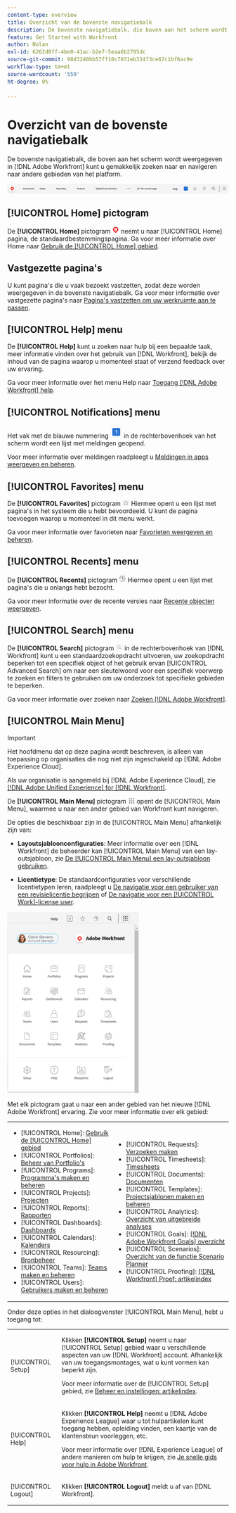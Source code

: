 ```yaml
---
content-type: overview
title: Overzicht van de bovenste navigatiebalk
description: De bovenste navigatiebalk, die boven aan het scherm wordt weergegeven in het nieuwe [!DNL Adobe Workfront] beleving—biedt u de mogelijkheid om gemakkelijk naar andere delen van het platform te zoeken en ernaar te navigeren.
feature: Get Started with Workfront
author: Nolan
exl-id: 6262d0ff-4be0-41ac-b2e7-5eaa6b2795dc
source-git-commit: 98d3240bb57ff10c7031eb324f3ce67c1bf6ac9e
workflow-type: tm+mt
source-wordcount: '559'
ht-degree: 0%

---
```


# Overzicht van de bovenste navigatiebalk

De bovenste navigatiebalk, die boven aan het scherm wordt weergegeven in [!DNL Adobe Workfront] kunt u gemakkelijk zoeken naar en navigeren naar andere gebieden van het platform.

![Bovenste navigatiebalk](assets/global-navigation-bar.png)

## [!UICONTROL Home] pictogram

De **[!UICONTROL Home]** pictogram ![](assets/home-icon.png) neemt u naar [!UICONTROL Home] pagina, de standaardbestemmingspagina. Ga voor meer informatie over Home naar [Gebruik de [!UICONTROL Home] gebied](../../workfront-basics/using-home/using-the-home-area/use-the-home-area.md).

## Vastgezette pagina&#39;s

U kunt pagina&#39;s die u vaak bezoekt vastzetten, zodat deze worden weergegeven in de bovenste navigatiebalk. Ga voor meer informatie over vastgezette pagina&#39;s naar [Pagina&#39;s vastzetten om uw werkruimte aan te passen](../../workfront-basics/the-new-workfront-experience/pin-pages.md).

## [!UICONTROL Help] menu

De **[!UICONTROL Help]** kunt u zoeken naar hulp bij een bepaalde taak, meer informatie vinden over het gebruik van [!DNL Workfront], bekijk de inhoud van de pagina waarop u momenteel staat of verzend feedback over uw ervaring.

Ga voor meer informatie over het menu Help naar [Toegang [!DNL Adobe Workfront] help](../../workfront-basics/navigate-workfront/workfront-navigation/access-workfront-help.md).

## [!UICONTROL Notifications] menu

Het vak met de blauwe nummering ![](assets/notifications-icon.png) in de rechterbovenhoek van het scherm wordt een lijst met meldingen geopend.

Voor meer informatie over meldingen raadpleegt u [Meldingen in apps weergeven en beheren](../../workfront-basics/using-notifications/view-and-manage-in-app-notifications.md).

## [!UICONTROL Favorites] menu

De **[!UICONTROL Favorites]** pictogram ![Favorieten](assets/favorites-icon-62x55.png) Hiermee opent u een lijst met pagina&#39;s in het systeem die u hebt bevoordeeld. U kunt de pagina toevoegen waarop u momenteel in dit menu werkt.

Ga voor meer informatie over favorieten naar [Favorieten weergeven en beheren](../../workfront-basics/navigate-workfront/recent-and-favorites/view-and-manage-favorites.md).

## [!UICONTROL Recents] menu

De **[!UICONTROL Recents]** pictogram ![[!UICONTROL Recents]](assets/recents-icon-40x43.png) Hiermee opent u een lijst met pagina&#39;s die u onlangs hebt bezocht.

Ga voor meer informatie over de recente versies naar [Recente objecten weergeven](../../workfront-basics/navigate-workfront/recent-and-favorites/view-recent-items.md).

## [!UICONTROL Search] menu

De **[!UICONTROL Search]** pictogram ![](assets/search-icon.png) in de rechterbovenhoek van [!DNL Workfront] kunt u een standaardzoekopdracht uitvoeren, uw zoekopdracht beperken tot een specifiek object of het gebruik ervan [!UICONTROL Advanced Search] om naar een sleutelwoord voor een specifiek voorwerp te zoeken en filters te gebruiken om uw onderzoek tot specifieke gebieden te beperken.

Ga voor meer informatie over zoeken naar [Zoeken [!DNL Adobe Workfront]](../../workfront-basics/navigate-workfront/search/search-workfront.md).

## [!UICONTROL Main Menu]

>[!IMPORTANT]
>
>Het hoofdmenu dat op deze pagina wordt beschreven, is alleen van toepassing op organisaties die nog niet zijn ingeschakeld op [!DNL Adobe Experience Cloud].
>
> Als uw organisatie is aangemeld bij [!DNL Adobe Experience Cloud], zie [[!DNL Adobe Unified Experience] for [!DNL Workfront]](/help/quicksilver/workfront-basics/navigate-workfront/workfront-navigation/adobe-unified-experience.md).

De **[!UICONTROL Main Menu]** pictogram ![Hoofdmenu](assets/main-menu-icon.png) opent de [!UICONTROL Main Menu], waarmee u naar een ander gebied van Workfront kunt navigeren.

De opties die beschikbaar zijn in de [!UICONTROL Main Menu] afhankelijk zijn van:

* **Layoutsjabloonconfiguraties**: Meer informatie over een [!DNL Workfront] de beheerder kan [!UICONTROL Main Menu] van een lay-outsjabloon, zie [De [!UICONTROL Main Menu] een lay-outsjabloon gebruiken](../../administration-and-setup/customize-workfront/use-layout-templates/customize-main-menu.md).

* **Licentietype**: De standaardconfiguraties voor verschillende licentietypen leren, raadpleegt u [De navigatie voor een gebruiker van een revisielicentie begrijpen](../../workfront-basics/navigate-workfront/workfront-navigation/reviewer-global-navigation-bar.md) of [De navigatie voor een [!UICONTROL Work]-license user](../../workfront-basics/navigate-workfront/workfront-navigation/worker-global-navigation-bar.md).

![Opties in het hoofdmenu](assets/main-menu-options-350x481.png)

Met elk pictogram gaat u naar een ander gebied van het nieuwe [!DNL Adobe Workfront] ervaring. Zie voor meer informatie over elk gebied:

<!--
<p data-mc-conditions="QuicksilverOrClassic.Draft mode">(NOTE: Update screenshot and add icons for new products/features.)</p>
-->

<table style="table-layout:auto"> 
 <col> 
 <col> 
 <tbody> 
  <tr> 
   <td> 
    <ul> 
     <li>[!UICONTROL Home]: <a href="../../workfront-basics/using-home/using-the-home-area/use-the-home-area.md" class="MCXref xref">Gebruik de [!UICONTROL Home] gebied</a></li> 
     <li>[!UICONTROL Portfolios]: <a href="../../manage-work/portfolios/portfolio-management-overview.md" class="MCXref xref">Beheer van Portfolio's</a></li> 
     <li>[!UICONTROL Programs]: <a href="../../manage-work/portfolios/create-and-manage-programs/create-and-manage-programs.md" class="MCXref xref">Programma's maken en beheren </a></li> 
     <li>[!UICONTROL Projects]: <a href="../../manage-work/projects/projects-overview.md" class="MCXref xref">Projecten</a></li> 
     <li>[!UICONTROL Reports]: <a href="../../reports-and-dashboards/reports/reports-overview.md" class="MCXref xref">Rapporten</a></li> 
     <li>[!UICONTROL Dashboards]: <a href="../../reports-and-dashboards/dashboards/dashboards-overview.md" class="MCXref xref">Dashboards</a></li> 
     <li>[!UICONTROL Calendars]: <a href="../../reports-and-dashboards/reports/calendars/calendars.md" class="MCXref xref">Kalenders</a></li> 
     <li>[!UICONTROL Resourcing]: <a href="../../resource-mgmt/resource-mgmt-overview/resource-management-overview.md" class="MCXref xref">Bronbeheer </a></li> 
     <li>[!UICONTROL Teams]: <a href="../../people-teams-and-groups/create-and-manage-teams/create-and-mange-teams.md" class="MCXref xref">Teams maken en beheren</a></li> 
     <li>[!UICONTROL Users]: <a href="../../administration-and-setup/add-users/create-and-manage-users/create-and-manage-users.md" class="MCXref xref">Gebruikers maken en beheren</a></li> 
    </ul> </td> 
   <td> 
    <ul> 
     <li>[!UICONTROL Requests]: <a href="../../manage-work/requests/create-requests/create-requests.md" class="MCXref xref">Verzoeken maken</a></li> 
     <li>[!UICONTROL Timesheets]: <a href="../../timesheets/timesheets-all.md" class="MCXref xref">Timesheets</a></li> 
     <li>[!UICONTROL Documents]: <a href="../../documents/documents-overview.md" class="MCXref xref">Documenten</a></li> 
     <li>[!UICONTROL Templates]: <a href="../../manage-work/projects/create-and-manage-templates/create-manage-templates.md" class="MCXref xref">Projectsjablonen maken en beheren</a></li> 
     <li>[!UICONTROL Analytics]: <a href="../../enhanced-analytics/enhanced-analytics-overview.md" class="MCXref xref">Overzicht van uitgebreide analyses</a></li> 
     <li>[!UICONTROL Goals]: <a href="../../workfront-goals/goal-management/wf-goals-overview.md" class="MCXref xref">[!DNL Adobe Workfront Goals] overzicht</a></li> 
     <li>[!UICONTROL Scenarios]: <a href="../../scenario-planner/scenario-planner-overview.md" class="MCXref xref">Overzicht van de functie Scenario Planner</a></li> 
     <li>[!UICONTROL Proofing]: <a href="../../workfront-proof/workfront-proof.md" class="MCXref xref">[!DNL Workfront] Proef: artikelindex</a></li> 
    </ul> </td> 
  </tr> 
 </tbody> 
</table>

Onder deze opties in het dialoogvenster [!UICONTROL Main Menu], hebt u toegang tot:

<table style="table-layout:auto"> 
 <col> 
 <col> 
 <tbody> 
  <tr> 
   <td> <p class="bold">[!UICONTROL Setup]</p> </td> 
   <td> <p>Klikken <b>[!UICONTROL Setup]</b> neemt u naar [!UICONTROL Setup] gebied waar u verschillende aspecten van uw [!DNL Workfront] account. Afhankelijk van uw toegangsmontages, wat u kunt vormen kan beperkt zijn.</p> <p>Voor meer informatie over de [!UICONTROL Setup] gebied, zie <a href="../../administration-and-setup/administration-and-setup.md" class="MCXref xref">Beheer en instellingen: artikelindex</a>.</p> </td> 
  </tr> 
  <tr> 
   <td> <p class="bold">[!UICONTROL Help]</p> </td> 
   <td> <p>Klikken <b>[!UICONTROL Help]</b> neemt u [!DNL Adobe Experience League] waar u tot hulpartikelen kunt toegang hebben, opleiding vinden, een kaartje van de klantensteun voorleggen, etc.</p> <p>Voor meer informatie over [!DNL Experience League] of andere manieren om hulp te krijgen, zie <a href="../../workfront-basics/tips-tricks-and-troubleshooting/guide-for-help-in-workfront.md" class="MCXref xref">Je snelle gids voor hulp in Adobe Workfront</a>.</p> </td> 
  </tr>

<tr> 
   <td> <p class="bold">[!UICONTROL Logout]</p> </td> 
   <td>Klikken <b>[!UICONTROL Logout]</b> meldt u af van [!DNL Workfront].</td> 
  </tr> 
 </tbody> 
</table>
